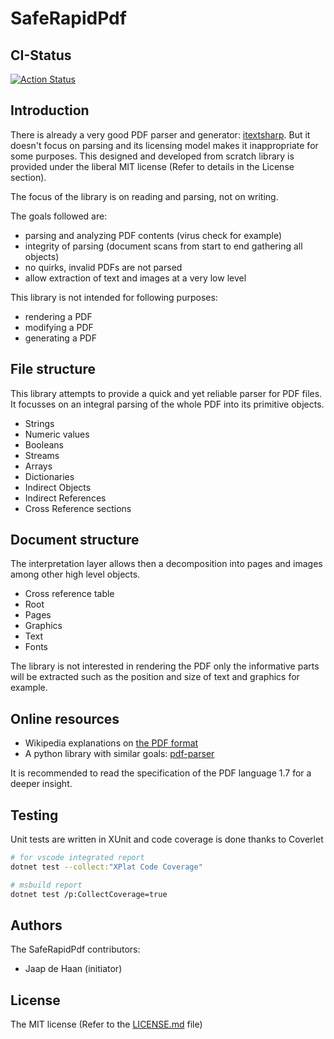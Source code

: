 # SafeRapidPdf

## CI-Status

[![Action Status](https://github.com/Color-Of-Code/SafeRapidPdf/workflows/.NET%20Core/badge.svg)](https://github.com/Color-Of-Code/SafeRapidPdf/actions)

## Introduction

There is already a very good PDF parser and generator: [itextsharp](https://itextpdf.com/).
But it doesn't focus on parsing and its licensing model makes it inappropriate for some purposes.
This designed and developed from scratch library is provided under the liberal MIT license (Refer to details in the License section).

The focus of the library is on reading and parsing, not on writing.

The goals followed are:

- parsing and analyzing PDF contents (virus check for example)
- integrity of parsing (document scans from start to end gathering all objects)
- no quirks, invalid PDFs are not parsed
- allow extraction of text and images at a very low level

This library is not intended for following purposes:

- rendering a PDF
- modifying a PDF
- generating a PDF

## File structure

This library attempts to provide a quick and yet reliable parser for PDF files. It focusses
on an integral parsing of the whole PDF into its primitive objects.

- Strings
- Numeric values
- Booleans
- Streams
- Arrays
- Dictionaries
- Indirect Objects
- Indirect References
- Cross Reference sections

## Document structure

The interpretation layer allows then a decomposition into pages and images among other
high level objects.

- Cross reference table
- Root
- Pages
- Graphics
- Text
- Fonts

The library is not interested in rendering the PDF only the informative parts will be
extracted such as the position and size of text and graphics for example.

## Online resources

- Wikipedia explanations on [the PDF format](https://en.wikipedia.org/wiki/Portable_Document_Format)
- A python library with similar goals: [pdf-parser](https://blog.didierstevens.com/programs/pdf-tools/)

It is recommended to read the specification of the PDF language 1.7 for a deeper insight.

## Testing

Unit tests are written in XUnit and code coverage is done thanks to Coverlet

```bash
# for vscode integrated report
dotnet test --collect:"XPlat Code Coverage"

# msbuild report
dotnet test /p:CollectCoverage=true
```

## Authors

The SafeRapidPdf contributors:

- Jaap de Haan (initiator)

## License

The MIT license (Refer to the [LICENSE.md](https://github.com/jdehaan/SafeRapidPdf/blob/master/LICENSE.md) file)
